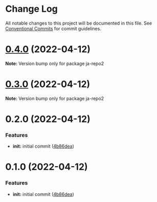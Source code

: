 # Change Log

All notable changes to this project will be documented in this file.
See [Conventional Commits](https://conventionalcommits.org) for commit guidelines.

# [0.4.0](https://github.com/JAdshead/actions-test/compare/v0.3.0...v0.4.0) (2022-04-12)

**Note:** Version bump only for package ja-repo2





# [0.3.0](https://github.com/JAdshead/actions-test/compare/v0.2.0...v0.3.0) (2022-04-12)

**Note:** Version bump only for package ja-repo2





# 0.2.0 (2022-04-12)


### Features

* **init:** initial commit ([4b86dea](https://github.com/JAdshead/actions-test/commit/4b86dea9ccf3691c9f4e35a8779dd5cf4081aa32))





# 0.1.0 (2022-04-12)


### Features

* **init:** initial commit ([4b86dea](https://github.com/JAdshead/actions-test/commit/4b86dea9ccf3691c9f4e35a8779dd5cf4081aa32))
